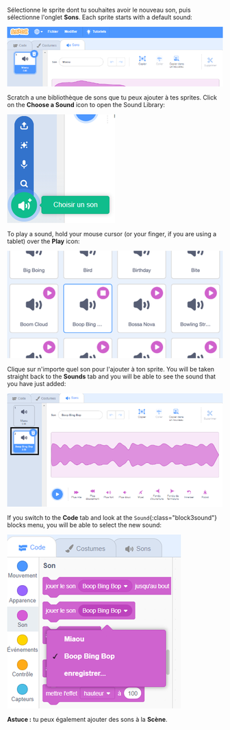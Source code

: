 Sélectionne le sprite dont tu souhaites avoir le nouveau son, puis sélectionne l'onglet **Sons**. Each sprite starts with a default sound:

![L'onglet Sons s'ouvre dans l'éditeur Scratch.](images/sound-tab.png)

Scratch a une bibliothèque de sons que tu peux ajouter à tes sprites. Click on the **Choose a Sound** icon to open the Sound Library:

![The 'Choose a Sound' icon highlighted.](images/choose-a-sound-button.png)

To play a sound, hold your mouse cursor (or your finger, if you are using a tablet) over the **Play** icon:

!['Play' icons.](images/sound-preview.png)

Clique sur n'importe quel son pour l'ajouter à ton sprite. You will be taken straight back to the **Sounds** tab and you will be able to see the sound that you have just added:

![Un son nouvellement inséré dans l'onglet Sons.](images/new-sound-added.png)

If you switch to the **Code** tab and look at the `Sound`{:class="block3sound"} blocks menu, you will be able to select the new sound:

![The 'Sound' blocks menu, with the new sound available for use within blocks.](images/new-sound-block.png)

**Astuce :** tu peux également ajouter des sons à la **Scène**.
